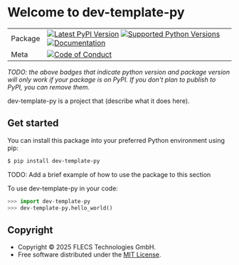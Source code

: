 # Welcome to dev-template-py

|        |        |
|--------|--------|
| Package | [![Latest PyPI Version](https://img.shields.io/pypi/v/dev-template-py.svg)](https://pypi.org/project/dev-template-py/) [![Supported Python Versions](https://img.shields.io/pypi/pyversions/dev-template-py.svg)](https://pypi.org/project/dev-template-py/) [![Documentation](https://readthedocs.org/projects/dev-template-py/badge/?version=latest)](https://dev-template-py.readthedocs.io/en/latest/?badge=latest) |
| Meta   | [![Code of Conduct](https://img.shields.io/badge/Contributor%20Covenant-v2.0%20adopted-ff69b4.svg)](CODE_OF_CONDUCT.md) |

*TODO: the above badges that indicate python version and package version will only work if your package is on PyPI.
If you don't plan to publish to PyPI, you can remove them.*

dev-template-py is a project that (describe what it does here).

## Get started

You can install this package into your preferred Python environment using pip:

```bash
$ pip install dev-template-py
```

TODO: Add a brief example of how to use the package to this section

To use dev-template-py in your code:

```python
>>> import dev-template-py
>>> dev-template-py.hello_world()
```

## Copyright

- Copyright © 2025 FLECS Technologies GmbH.
- Free software distributed under the [MIT License](./LICENSE).
